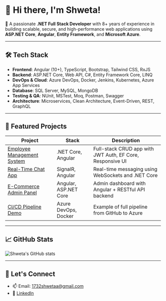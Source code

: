 # 👋 Hi there, I'm Shweta!

🎯 A passionate **.NET Full Stack Developer** with 8+ years of experience in building scalable, secure, and high-performance web applications using **ASP.NET Core**, **Angular**, **Entity Framework**, and **Microsoft Azure**.

---

## 🛠️ Tech Stack

- **Frontend**: Angular (10+), TypeScript, Bootstrap, Tailwind CSS, RxJS
- **Backend**: ASP.NET Core, Web API, C#, Entity Framework Core, LINQ
- **DevOps & Cloud**: Azure DevOps, Docker, Jenkins, Kubernetes, Azure App Services
- **Database**: SQL Server, MySQL, MongoDB
- **Testing & QA**: NUnit, MSTest, Moq, Postman, Swagger
- **Architecture**: Microservices, Clean Architecture, Event-Driven, REST, GraphQL

---

## 📌 Featured Projects

| Project | Stack | Description |
|--------|-------|-------------|
| [Employee Management System](https://github.com/your-username/employee-management-system) | .NET Core, Angular | Full-stack CRUD app with JWT Auth, EF Core, Responsive UI |
| [Real-Time Chat App](https://github.com/your-username/realtime-chat-app) | SignalR, Angular | Real-time messaging using WebSockets and .NET Core |
| [E-Commerce Admin Panel](https://github.com/your-username/ecommerce-admin) | Angular, ASP.NET Core | Admin dashboard with Angular + RESTful API backend |
| [CI/CD Pipeline Demo](https://github.com/your-username/devops-pipeline-demo) | Azure DevOps, Docker | Example of full pipeline from GitHub to Azure |

---

## 📈 GitHub Stats

![Shweta's GitHub stats](https://github-readme-stats.vercel.app/api?username=shweta1732&show_icons=true&theme=default)

---

## 🤝 Let's Connect

- 📫 Email: 1732shwetaa@gmail.com  
- 💼 [LinkedIn](https://www.linkedin.com/in/shwetaa)

